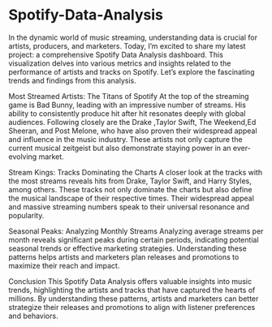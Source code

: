 # Spotify-Data-Analysis

In the dynamic world of music streaming, understanding data is crucial for artists, producers, and marketers. Today, I’m excited to share my latest project: a comprehensive Spotify Data Analysis dashboard. This visualization delves into various metrics and insights related to the performance of artists and tracks on Spotify. Let’s explore the fascinating trends and findings from this analysis.

Most Streamed Artists: The Titans of Spotify
At the top of the streaming game is Bad Bunny, leading with an impressive number of streams. His ability to consistently produce hit after hit resonates deeply with global audiences. Following closely are the Drake ,Taylor Swift, The Weekend,Ed Sheeran, and Post Melone, who have also proven their widespread appeal and influence in the music industry. These artists not only capture the current musical zeitgeist but also demonstrate staying power in an ever-evolving market.

Stream Kings: Tracks Dominating the Charts
A closer look at the tracks with the most streams reveals hits from Drake, Taylor Swift, and Harry Styles, among others. These tracks not only dominate the charts but also define the musical landscape of their respective times. Their widespread appeal and massive streaming numbers speak to their universal resonance and popularity.

Seasonal Peaks: Analyzing Monthly Streams
Analyzing average streams per month reveals significant peaks during certain periods, indicating potential seasonal trends or effective marketing strategies. Understanding these patterns helps artists and marketers plan releases and promotions to maximize their reach and impact.


Conclusion
This Spotify Data Analysis offers valuable insights into music trends, highlighting the artists and tracks that have captured the hearts of millions. By understanding these patterns, artists and marketers can better strategize their releases and promotions to align with listener preferences and behaviors.

